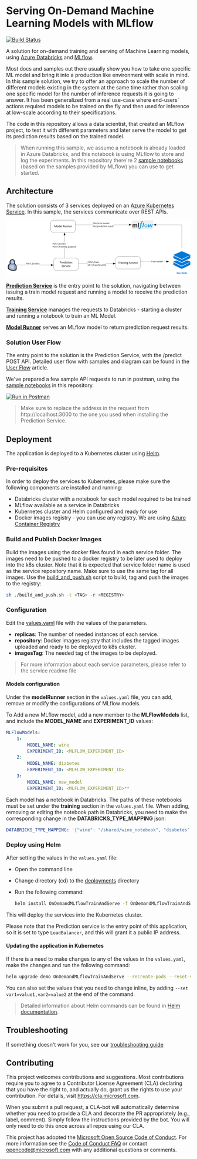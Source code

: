 # Serving On-Demand Machine Learning Models with MLflow

[![Build Status](https://dev.azure.com/csedevil/short-lived-mlflow/_apis/build/status/microsoft.OnDemandMLflowTrainAndServe?branchName=master)](https://dev.azure.com/csedevil/short-lived-mlflow/_build/latest?definitionId=131&branchName=master)

A solution for on-demand training and serving of Machine Learning models, using [Azure Databricks](https://docs.azuredatabricks.net/getting-started/index.html) and [MLflow](https://docs.azuredatabricks.net/applications/mlflow/index.html).

Most docs and samples out there usually show you how to take one specific ML model and bring it into a production like environment with scale in mind.
In this sample solution, we try to offer an approach to scale the number of different models existing in the system at the same time rather than scaling one specific model for the number of inference requests it is going to answer.
It has been generalized from a real use-case where end-users` actions required models to be trained on the fly and then used for inference at low-scale according to their specifications.

The code in this repository allows a data scientist, that created an MLflow project, to test it with different parameters and later serve the model to get its prediction results based on the trained model.

> When running this sample, we assume a notebook is already loaded in Azure Databricks, and this notebook is using MLflow to store and log the experiments. In this repository there're 2 [sample notebooks](./notebooks) (based on the samples provided by MLflow) you can use to get started.

## Architecture

The solution consists of 3 services deployed on an [Azure Kubernetes Service](https://azure.microsoft.com/en-in/services/kubernetes-service/). In this sample, the services communicate over REST APIs.

![Architecture Diagram](images/architecture.png)

**[Prediction Service](prediction/README.md)** is the entry point to the solution, navigating between issuing a train model request and running a model to receive the prediction results.

**[Training Service](training/README.md)** manages the requests to Databricks - starting a cluster and running a notebook to train an ML Model.

**[Model Runner](model-runner/README.md)** serves an MLflow model to return prediction request results.

### Solution User Flow

The entry point to the solution is the Prediction Service, with the /predict POST API.
Detailed user flow with samples and diagram can be found in the [User Flow](./UserFlow.md) article.

We've prepared a few sample API requests to run in postman, using the [sample notebooks](./notebooks) in this repository.

[![Run in Postman](https://run.pstmn.io/button.svg)](https://app.getpostman.com/run-collection/adc8703fb97388e41ded)

> Make sure to replace the address in the request from http://localhost:3000 to the one you used when installing the Prediction Service.

## Deployment

The application is deployed to a Kubernetes cluster using [Helm](https://helm.sh/docs/).

### Pre-requisites

In order to deploy the services to Kubernetes, please make sure the following components are installed and running:

-   Databricks cluster with a notebook for each model required to be trained
-   MLflow available as a service in Databricks
-   Kubernetes cluster and Helm configured and ready for use
-   Docker images registry - you can use any registry. We are using [Azure Container Registry](https://docs.microsoft.com/en-us/azure/container-registry/)

### Build and Publish Docker Images

Build the images using the docker files found in each service folder. The images need to be pushed to a docker registry to be later used to deploy into the k8s cluster.
Note that it is expected that service folder name is used as the service repository name. Make sure to use the same tag for all images.
Use the [build_and_push.sh](build_and_push.sh) script to build, tag and push the images to the registry:

```bash
sh ./build_and_push.sh -t <TAG> -r <REGISTRY>
```

### Configuration

Edit the [values.yaml](deployments\values.yaml) file with the values of the parameters.

-   **replicas**: The number of needed instances of each service.
-   **repository**: Docker images registry that includes the tagged images uploaded and ready to be deployed to k8s cluster.
-   **imagesTag**: The needed tag of the images to be deployed.

> For more information about each service parameters, please refer to the service readme file

#### Models configuration

Under the **modelRunner** section in the `values.yaml` file, you can add, remove or modify the configurations of MLflow models.

To Add a new MLflow model, add a new member to the **MLFlowModels** list, and include the **MODEL_NAME** and **EXPERIMENT_ID** values:

```yaml
MLFlowModels:
    1:
        MODEL_NAME: wine
        EXPERIMENT_ID: <MLFLOW_EXPERIMENT_ID>
    2:
        MODEL_NAME: diabetes
        EXPERIMENT_ID: <MLFLOW_EXPERIMENT_ID>
    3:
        MODEL_NAME: new_model
        EXPERIMENT_ID: <MLFLOW_EXPERIMENT_ID>**
```

Each model has a notebook in Databricks. The paths of these notebooks must be set under the **training** section in the `values.yaml` file. When adding, removing or editing the notebook path in Databricks, you need to make the corresponding change in the **DATABRICKS_TYPE_MAPPING** json:

```yaml
DATABRICKS_TYPE_MAPPING: '{"wine": "/shared/wine_notebook", "diabetes": "/shared/diabetes_notebook", "new_model": "/shared/new_model_notebook"}'
```

### Deploy using Helm

After setting the values in the `values.yaml` file:

-   Open the command line
-   Change directory (cd) to the [deployments](./deployments) directory
-   Run the following command:

    ```bash
    helm install OnDemandMLflowTrainAndServe -f OnDemandMLflowTrainAndServe\values.yaml --name=demo
    ```

This will deploy the services into the Kubernetes cluster.

Please note that the Prediction service is the entry point of this application, so it is set to type `LoadBalancer`, and this will grant it a public IP address.

#### Updating the application in Kubernetes

If there is a need to make changes to any of the values in the `values.yaml`, make the changes and run the following command:

```bash
helm upgrade demo OnDemandMLflowTrainAndServe --recreate-pods --reset-values --force --values OnDemandMLflowTrainAndServe\values.yaml
```

You can also set the values that you need to change inline, by adding `--set var1=value1,var2=value2` at the end of the command.

> Detailed information about Helm commands can be found in [Helm documentation](https://helm.sh/docs/helm/#helm-install).

## Troubleshooting

If something doesn't work for you, see our [troubleshooting guide](Troubleshooting.md)

## Contributing

This project welcomes contributions and suggestions. Most contributions require you to agree to a
Contributor License Agreement (CLA) declaring that you have the right to, and actually do, grant us
the rights to use your contribution. For details, visit https://cla.microsoft.com.

When you submit a pull request, a CLA-bot will automatically determine whether you need to provide
a CLA and decorate the PR appropriately (e.g., label, comment). Simply follow the instructions
provided by the bot. You will only need to do this once across all repos using our CLA.

This project has adopted the [Microsoft Open Source Code of Conduct](https://opensource.microsoft.com/codeofconduct/).
For more information see the [Code of Conduct FAQ](https://opensource.microsoft.com/codeofconduct/faq/) or
contact [opencode@microsoft.com](mailto:opencode@microsoft.com) with any additional questions or comments.
